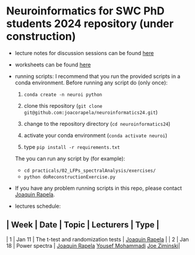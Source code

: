 # Neuroinformatics for SWC PhD students 2024 repository (under construction)

- lecture notes for discussion sessions can be found [here](https://github.com/joacorapela/neuroinformatics24/tree/master/practicals)

- worksheets can be found [here](https://github.com/joacorapela/neuroinformatics24/tree/master/worksheets)

- running scripts: I recommend that you run the provided scripts in a conda environment. Before running any script do (only once):

    1. `conda create -n neuroi python`
    2. clone this repository (`git clone git@github.com:joacorapela/neuroinformatics24.git`)

    3. change to the repository directory (`cd neuroinformatics24`)
    4. activate your conda environment (`conda activate neuroi`)
    5. type `pip install -r requirements.txt`

    The you can run any script by (for example):

    - `cd practicals/02_LFPs_spectralAnalysis/exercises/`
    - `python doReconstructionExercise.py`

- If you have any problem running scripts in this repo, please contact [Joaquin Rapela](mailto:j.rapela@ucl.ac.uk).

- lectures schedule:

| Week | Date  | Topic | Lecturers | Type |
------------------------------------------
| 1 | Jan 11 | The t-test and randomization tests | [Joaquin Rapela](mailto:j.rapela@ucl.ac.uk) |
| 2 | Jan 18 | Power spectra | [Joaquin Rapela](mailto:j.rapela@ucl.ac.uk) [Yousef Mohammadi](y.mohammadi@ucl.ac.uk) [Joe Ziminski](j.ziminski@ucl.ac.uk)|

